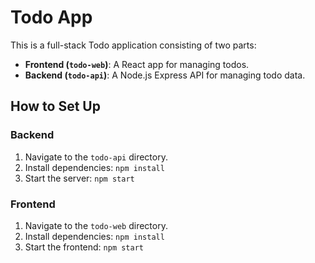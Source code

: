 # Todo App

This is a full-stack Todo application consisting of two parts:

- **Frontend (`todo-web`)**: A React app for managing todos.
- **Backend (`todo-api`)**: A Node.js Express API for managing todo data.

## How to Set Up

### Backend
1. Navigate to the `todo-api` directory.
2. Install dependencies: `npm install`
3. Start the server: `npm start`

### Frontend
1. Navigate to the `todo-web` directory.
2. Install dependencies: `npm install`
3. Start the frontend: `npm start`
